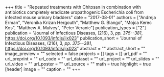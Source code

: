+++
title = "Repeated treatments with Chitosan in combination with antibiotics completely eradicate uropathogenic Escherichia coli from infected mouse urinary bladders"
date = "2017-08-01"
authors = ["Andreja Erman", "Veronika Krizan Hergouth", "Matthew G. Blango", "Mojca Kerec Kos", "Matthew A. Mulvey", "Peter Veranic"]
publication_types = ["2"]
publication = "Journal of Infectious Diseases, (216), 3, _pp. 375--381_, https://doi.org/10.1093/infdis/jix023"
publication_short = "Journal of Infectious Diseases, (216), 3, _pp. 375--381_, https://doi.org/10.1093/infdis/jix023"
abstract = ""
abstract_short = ""
image_preview = ""
selected = false
projects = []
tags = []
url_pdf = ""
url_preprint = ""
url_code = ""
url_dataset = ""
url_project = ""
url_slides = ""
url_video = ""
url_poster = ""
url_source = ""
math = true
highlight = true
[header]
image = ""
caption = ""
+++
